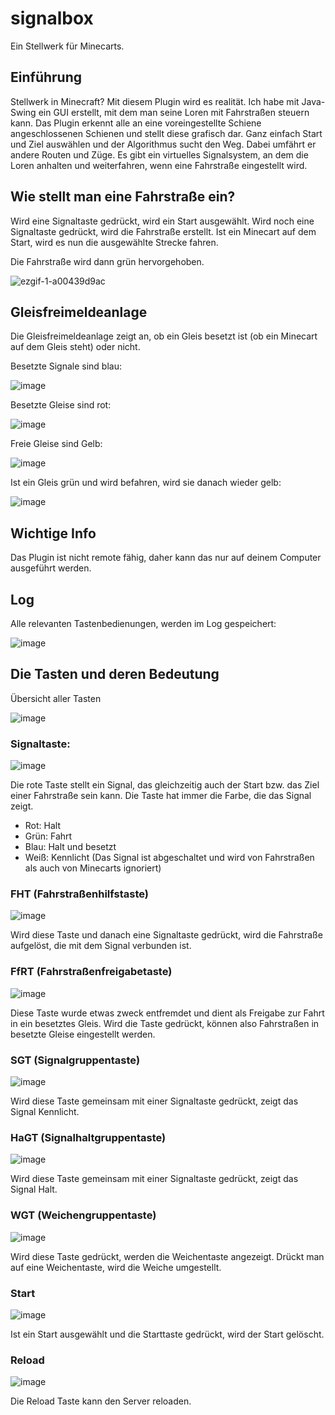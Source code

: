# signalbox
Ein Stellwerk für Minecarts.

## Einführung

Stellwerk in Minecraft? Mit diesem Plugin wird es realität. 
Ich habe mit Java-Swing ein GUI erstellt, mit dem man seine Loren mit Fahrstraßen steuern kann. 
Das Plugin erkennt alle an eine voreingestellte Schiene angeschlossenen Schienen und stellt diese grafisch dar.
Ganz einfach Start und Ziel auswählen und der Algorithmus sucht den Weg. 
Dabei umfährt er andere Routen und Züge. Es gibt ein virtuelles Signalsystem, an dem die Loren anhalten und weiterfahren, wenn eine Fahrstraße eingestellt wird.

## Wie stellt man eine Fahrstraße ein?
Wird eine Signaltaste gedrückt, wird ein Start ausgewählt. Wird noch eine Signaltaste gedrückt, wird die Fahrstraße erstellt.
Ist ein Minecart auf dem Start, wird es nun die ausgewählte Strecke fahren.

Die Fahrstraße wird dann grün hervorgehoben.

![ezgif-1-a00439d9ac](https://user-images.githubusercontent.com/71724439/156902933-afdde00e-8482-4694-9263-4bbcf892437d.gif)

## Gleisfreimeldeanlage
Die Gleisfreimeldeanlage zeigt an, ob ein Gleis besetzt ist (ob ein Minecart auf dem Gleis steht) oder nicht.

Besetzte Signale sind blau:

![image](https://user-images.githubusercontent.com/71724439/156902188-22761503-3c26-446a-9a5a-fa617f7d0db7.png)

Besetzte Gleise sind rot:

![image](https://user-images.githubusercontent.com/71724439/156902342-e9bc7102-95b2-4466-9e90-76da7eb5cfaf.png)

Freie Gleise sind Gelb:

![image](https://user-images.githubusercontent.com/71724439/156902347-2c68c989-a0f4-48c1-9f9a-47c9faeedabe.png)

Ist ein Gleis grün und wird befahren, wird sie danach wieder gelb:

![image](https://user-images.githubusercontent.com/71724439/156902486-19c4bd65-6954-40cb-a44e-e26f25bb030a.png)

## Wichtige Info
Das Plugin ist nicht remote fähig, daher kann das nur auf deinem Computer ausgeführt werden.

## Log
Alle relevanten Tastenbedienungen, werden im Log gespeichert:

![image](https://user-images.githubusercontent.com/71724439/156902538-eb8724ea-3d60-4ac4-bb4d-e831994ec59e.png)

## Die Tasten und deren Bedeutung

Übersicht aller Tasten

![image](https://user-images.githubusercontent.com/71724439/156901494-e05b913d-63ae-4241-9c49-e0ad7e6c1106.png)

### Signaltaste:

![image](https://user-images.githubusercontent.com/71724439/156901743-be36625a-b8da-4048-81d3-24fb16b4170d.png)

Die rote Taste stellt ein Signal, das gleichzeitig auch der Start bzw. das Ziel einer Fahrstraße sein kann.
Die Taste hat immer die Farbe, die das Signal zeigt.

- Rot: Halt
- Grün: Fahrt
- Blau: Halt und besetzt
- Weiß: Kennlicht (Das Signal ist abgeschaltet und wird von Fahrstraßen als auch von Minecarts ignoriert)

### FHT (Fahrstraßenhilfstaste)

![image](https://user-images.githubusercontent.com/71724439/156902411-916aed0a-45b9-4d9f-b7f8-590fdfec08f7.png)

Wird diese Taste und danach eine Signaltaste gedrückt, wird die Fahrstraße aufgelöst, die mit dem Signal verbunden ist.

### FfRT (Fahrstraßenfreigabetaste)

![image](https://user-images.githubusercontent.com/71724439/156902418-a03d1246-7fd4-4095-b5b4-9ed9c18adac0.png)

Diese Taste wurde etwas zweck entfremdet und dient als Freigabe zur Fahrt in ein besetztes Gleis.
Wird die Taste gedrückt, können also Fahrstraßen in besetzte Gleise eingestellt werden.

### SGT (Signalgruppentaste)

![image](https://user-images.githubusercontent.com/71724439/156902012-71b1b2a0-75d4-4c74-b99a-fdaf770ce8b5.png)

Wird diese Taste gemeinsam mit einer Signaltaste gedrückt, zeigt das Signal Kennlicht.

### HaGT (Signalhaltgruppentaste)

![image](https://user-images.githubusercontent.com/71724439/156902025-53704ab5-494f-4d95-b2e1-dbee3a0b9ef0.png)

Wird diese Taste gemeinsam mit einer Signaltaste gedrückt, zeigt das Signal Halt.

### WGT (Weichengruppentaste)

![image](https://user-images.githubusercontent.com/71724439/156902045-a597af8e-430e-4cca-a830-7083cb5ee096.png)

Wird diese Taste gedrückt, werden die Weichentaste angezeigt. Drückt man auf eine Weichentaste, wird die Weiche umgestellt.

### Start

![image](https://user-images.githubusercontent.com/71724439/156902076-4b479ed3-4f81-49a0-9164-d556a8a49f99.png)

Ist ein Start ausgewählt und die Starttaste gedrückt, wird der Start gelöscht.

### Reload

![image](https://user-images.githubusercontent.com/71724439/156902091-61a4a00a-ea5f-496b-a1b2-fe8047491103.png)

Die Reload Taste kann den Server reloaden.
